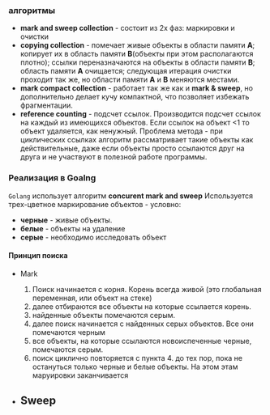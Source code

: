 ### алгоритмы
- **mark and sweep collection** - состоит из 2х фаз: маркировки и очистки 
- **copying collection** - помечает живые объекты в области памяти **A**; копирует их в область  памяти **B**(объекты при этом располагаются плотно); ссылки переназначаются на объекты в области памяти **B**; область памяти **A** очищается; следующая итерация очистки проходит так же, но области памяти **A** и **B** меняются местами. 
- **mark compact collection** - работает так же как и **mark & sweep**, но дополнительно делает кучу компактной, что позволяет избежать фрагментации. 
- **reference counting** - подсчет ссылок. Производится подсчет ссылок на каждый из имеющихся объектов. Если ссылок на объект <1 то объект удаляется, как ненужный.
  Проблема метода - при циклических ссылках алгоритм рассматривает такие объекты как действительные, даже  если объекты просто ссылаются друг на друга  и не участвуют в полезной работе программы.


### Реализация в Goalng
`Golang` использует алгоритм **concurent mark and sweep** 
Используется трех-цветное маркирование объектов - условно:
- **черные** - живые объекты. 
- **белые** - объекты на удаление
- **серые** - необходимо исследовать объект


#### Принцип поиска
- Mark
	1. Поиск начинается с корня. Корень всегда живой (это глобальная переменная, или объект на стеке)
	2. далее отбираются все объекты на которые ссылается корень. 
	3. найденные объекты помечаются серым.
	4. далее поиск начинается с найденных серых объектов. Все они помечаются черным
	5. все объекты, на которые ссылаются новоиспеченные черные, помечаются серым.
	6. поиск циклично повторяется с пункта 4. до тех пор, пока не остануться только черные и белые объекты. На этом этам маруировки заканчивается

- Sweep
	- 